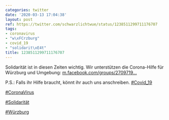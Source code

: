```yaml
---
categories: twitter
date: '2020-03-13 17:04:38'
layout: post
ref: https://twitter.com/schwarzlichtwue/status/1238511299711176707
tags:
- coronavirus
- "w\xFCrzburg"
- covid_19
- "solidarit\xE4t"
title: 1238511299711176707
---
```

Solidarität ist in diesen Zeiten wichtig. Wir unterstützen die Corona-Hilfe für Würzburg und Umgebung:  [m.facebook.com/groups/2709719…](https://m.facebook.com/groups/2709719869124332?notif_t=page_post_reaction&notif_id=1584100505120453&ref=m_notif&refid=52&__tn__=R)



P.S.: Falls ihr Hilfe braucht, könnt ihr auch uns anschreiben.
[#Covid_19](/t/covid_19) 

[#CoronaVirus](/t/coronavirus)

[#Solidarität](/t/solidarität)

[#Würzburg](/t/würzburg)